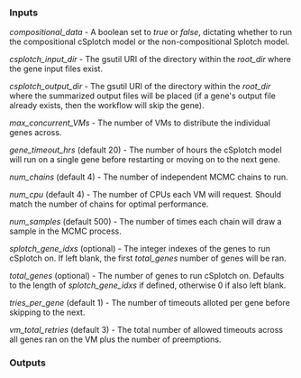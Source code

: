 
### Inputs

_compositional_data_ - A boolean set to _true_ or _false_, dictating whether to run the compositional cSplotch model or the non-compositional Splotch model.

_csplotch_input_dir_ - The gsutil URI of the directory within the _root_dir_ where the gene input files exist.

_csplotch_output_dir_ - The gsutil URI of the directory within the _root_dir_ where the summarized output files will be placed (if a gene's output file already exists, then the workflow will skip the gene).

_max_concurrent_VMs_ - The number of VMs to distribute the individual genes across. 

_gene_timeout_hrs_ (default 20) - The number of hours the cSplotch model will run on a single gene before restarting or moving on to the next gene.

_num_chains_ (default 4) - The number of independent MCMC chains to run.

_num_cpu_ (default 4) - The number of CPUs each VM will request. Should match the number of chains for optimal performance.

_num_samples_ (default 500) - The number of times each chain will draw a sample in the MCMC process.

_splotch_gene_idxs_ (optional) - The integer indexes of the genes to run cSplotch on. If left blank, the first _total_genes_ number of genes will be ran.

_total_genes_ (optional) - The number of genes to run cSplotch on. Defaults to the length of _splotch_gene_idxs_ if defined, otherwise 0 if also left blank. 

_tries_per_gene_ (default 1) - The number of timeouts alloted per gene before skipping to the next.

_vm_total_retries_ (default 3) - The total number of allowed timeouts across all genes ran on the VM plus the number of preemptions.

### Outputs

